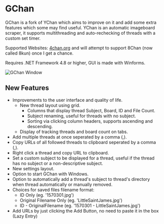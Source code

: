 # GChan
GChan is a fork of YChan which aims to improve on it and add some extra features which some may find useful. YChan is an automatic imageboard scraper, it supports multithreading and auto-rechecking of threads with a custom set timer.

Supported Websites: [4chan.org](http://4chan.org/) and will attempt to support 8Chan (now called 8kun) once I get a chance.

Requires .NET Framework 4.8 or higher, GUI is made with Winforms.

![GChan Window](http://puu.sh/ERKQ8.png)

## New Features
* Improvements to the user interface and quality of life.
    * New thread layout using grid.
        * Columns that display thread Subject, Board, ID and File Count.
        * Subject renaming, useful for threads with no subject.
        * Sorting via clicking column headers, supports ascending and descending.
    * Display of tracking threads and board count on tabs.
* Add multiple threads at once seperated by a comma (,).
* Copy URLs of all followed threads to clipboard seperated by a comma (,).
* Right click a thread and copy URL to clipboard.
* Set a custom subject to be displayed for a thread, useful if the thread has no subject or a non-descriptive subject.
* New settings layout.
* Option to start GChan with Windows.
* Option to automatically add a thread's subject to thread's directory when thread automatically or manually removed.
* Choices for saved files filename format:
  * ID Only (eg. '1570301.jpg')
  * Original Filename Only (eg. 'LittleSaintJames.jpg')
  * ID - OriginalFilename (eg. '1570301 - LittleSaintJames.jpg')
* Add URLs by just clicking the Add Button, no need to paste it in the box (Lazy Entry)
